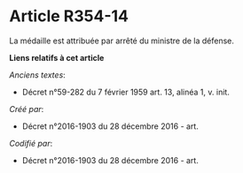 # Article R354-14

La médaille est attribuée par arrêté du ministre de la défense.

**Liens relatifs à cet article**

_Anciens textes_:

  - Décret n°59-282 du 7 février 1959 art. 13, alinéa 1, v. init.

_Créé par_:

  - Décret n°2016-1903 du 28 décembre 2016 - art.

_Codifié par_:

  - Décret n°2016-1903 du 28 décembre 2016 - art.
